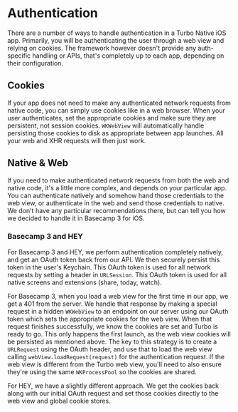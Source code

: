 # Authentication
There are a number of ways to handle authentication in a Turbo Native iOS app. Primarily, you will be authenticating the user through a web view and relying on cookies. The framework however doesn't provide any auth-specific handling or APIs, that's completely up to each app, depending on their configuration.

## Cookies
If your app does not need to make any authenticated network requests from native code, you can simply use cookies like in a web browser. When your user authenticates, set the appropriate cookies and make sure they are persistent, not session cookies. `WKWebView` will automatically handle persisting those cookies to disk as appropriate between app launches. All your web and XHR requests will then just work.

## Native & Web
If you need to make authenticated network requests from both the web and native code, it's a little more complex, and depends on your particular app. You can authenticate natively and somehow hand those credentials to the web view, or authenticate in the web and send those credentials to native. We don't have any particular recommendations there, but can tell you how we decided to handle it in Basecamp 3 for iOS.

### Basecamp 3 and HEY
For Basecamp 3 and HEY, we perform authentication completely natively, and get an OAuth token back from our API. We then securely persist this token in the user's Keychain. This OAuth token is used for all network requests by setting a header in `URLSession`. This OAuth token is used for all native screens and extensions (share, today, watch).

For Basecamp 3, when you load a web view for the first time in our app, we get a 401 from the server. We handle that response by making a special request in a hidden `WKWebView` to an endpoint on our server using our OAuth token which sets the appropriate cookies for the web view. When that request finishes successfully, we know the cookies are set and Turbo is ready to go. This only happens the first launch, as the web view cookies will be persisted as mentioned above. The key to this strategy is to create a `URLRequest` using the OAuth header, and use that to load the web view calling `webView.loadRequest(request)` for the authentication request. If the web view is different from the Turbo web view, you'll need to also ensure they're using the same `WKProcessPool` so the cookies are shared.

For HEY, we have a slightly different approach. We get the cookies back along with our initial OAuth request and set those cookies directly to the web view and global cookie stores.
